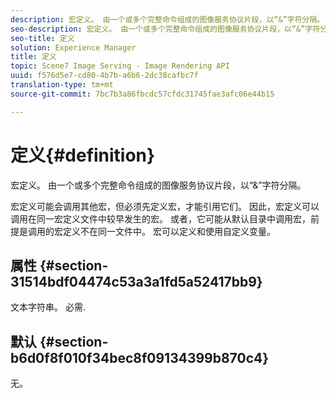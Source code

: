 ```yaml
---
description: 宏定义。 由一个或多个完整命令组成的图像服务协议片段，以“&”字符分隔。
seo-description: 宏定义。 由一个或多个完整命令组成的图像服务协议片段，以“&”字符分隔。
seo-title: 定义
solution: Experience Manager
title: 定义
topic: Scene7 Image Serving - Image Rendering API
uuid: f576d5e7-cd80-4b7b-a6b6-2dc38cafbc7f
translation-type: tm+mt
source-git-commit: 7bc7b3a86fbcdc57cfdc31745fae3afc06e44b15

---
```



# 定义{#definition}

宏定义。 由一个或多个完整命令组成的图像服务协议片段，以“&amp;”字符分隔。

宏定义可能会调用其他宏，但必须先定义宏，才能引用它们。 因此，宏定义可以调用在同一宏定义文件中较早发生的宏。 或者，它可能从默认目录中调用宏，前提是调用的宏定义不在同一文件中。 宏可以定义和使用自定义变量。

## 属性 {#section-31514bdf04474c53a3a1fd5a52417bb9}

文本字符串。 必需.

## 默认 {#section-b6d0f8f010f34bec8f09134399b870c4}

无。

